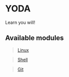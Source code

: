 # YODA
Learn you will!

## Available modules

> [Linux](/linux/)

> [Shell](/shell/labs)

> [Git](/git)
